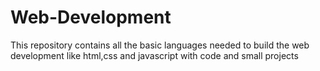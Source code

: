 # Web-Development
This repository contains all the basic languages needed to build the web development like html,css and javascript with code and small projects
